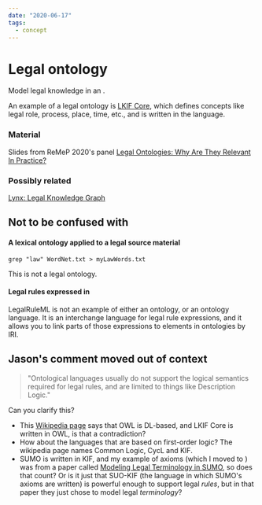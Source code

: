 ```yaml
---
date: "2020-06-17"
tags:
  - concept
---
```


# Legal ontology

Model legal knowledge in an <ontology>.

An example of a legal ontology is
[LKIF Core](https://github.com/RinkeHoekstra/lkif-core), which defines concepts like legal role, process, place, time, etc., and is written in the <owl> language.

### Material
Slides from ReMeP 2020's panel [Legal Ontologies: Why Are They Relevant In Practice?](https://www.remep.net/materials-2020/)

### Possibly related
[Lynx: Legal Knowledge Graph](http://www.lynx-project.eu/)


## Not to be confused with

#### A lexical ontology applied to a legal source material

`grep "law" WordNet.txt > myLawWords.txt`

This is not a legal ontology.


#### Legal rules expressed in <legalruleml>
LegalRuleML is not an example of either an ontology, or an ontology language. It is an interchange language for legal rule expressions, and it allows you to link parts of those expressions to elements in ontologies by IRI.

## Jason's comment moved out of context

> "Ontological languages usually do not support the logical semantics required for legal rules, and are limited to things like Description Logic."

Can you clarify this?

* This [Wikipedia page](https://en.wikipedia.org/wiki/Ontology_language#Classification_by_structure_(logic_type)) says that OWL is DL-based, and LKIF Core is written in OWL, is that a contradiction?
* How about the languages that are based on first-order logic? The wikipedia page names Common Logic, CycL and KIF.
* SUMO is written in KIF, and my example of axioms (which I moved to <ontology>) was from a paper called [Modeling Legal Terminology in SUMO](https://www.researchgate.net/publication/338937692_Modeling_Legal_Terminology_in_SUMO), so does that count? Or is it just that SUO-KIF (the language in which SUMO's axioms are written) is powerful enough to support legal _rules_, but in that paper they just chose to model legal _terminology_?
